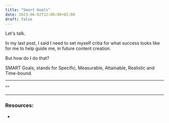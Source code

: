 ```yaml
---
title: "Smart Goals"
date: 2023-06-02T12:00:00+01:00
draft: false
---
```


<!-- Blog Post #11 -->

Let's talk.

In my last post, I said I need to set myself critia for what success looks like for me to help guide me, in future content creation.

But how do I do that?

SMART Goals, stands for Specific, Measurable, Attainable, Realistic and Time-bound.

<!-- https://www.atlassian.com/blog/productivity/how-to-write-smart-goals -->

<!-- https://www.samhsa.gov/sites/default/files/nc-smart-goals-fact-sheet.pdf -->

<!-- https://nealschaffer.com/5-smart-blogging-goals-set-2016/ -->

<!-- Increase Your Traffic 100% (Or 6% Monthly) -->

<!-- Write At Least 1 Blog Post A Week -->

<!-- Publish One Ultimate Guide Greater Than 3000 Words -->

<!-- Increase Your Email Opt-In Rate By 50% -->

<!-- Make Connections With 12 Influencers And Feature Them On Your Blog -->

<!-- https://nomadlife101.com/smart-blogging-goals/#Blogging_Goal_Examples -->

<!-- Write 3 blog posts this week. -->

<!-- Write down 10 blog post ideas today. -->

<!-- Publish 6 blog posts this month. -->

<!-- Increase blog traffic by 5% this month. -->

<!-- Reach 10,000 monthly page views by the end of the quarter. -->

<!-- Make 5 affiliate sales this month. -->

<!-- Go through the first two modules of SEO from Scratch by the end of the month. -->

<!-- Learning -->

<!-- Related -->
<!-- Learning disability - Condition -->
<!-- Disability - Topic -->

<!-- Dyslexia -->

<!-- Dyspraxia -->
<!-- Related -->
<!-- Verbal Dyspraxia -->

<!-- DCD -->

<!-- ADHD -->

<!-- Autism  -->

<!-- Programming -->

<!-- Coding -->

---

""

---

### Resources:

- []()
